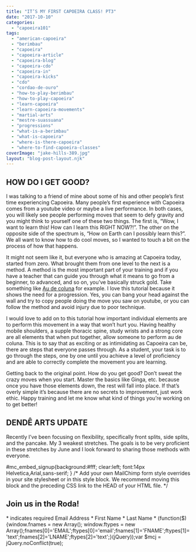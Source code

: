 ```yaml
---
title: "IT’S MY FIRST CAPOEIRA CLASS! PT3"
date: "2017-10-10"
categories: 
  - "capoeira101"
tags: 
  - "american-capoeira"
  - "berimbau"
  - "capoeira"
  - "capoeira-article"
  - "capoeira-blog"
  - "capoeira-cdo"
  - "capoeira-in"
  - "capoeira-kicks"
  - "cdo"
  - "cordao-de-ouro"
  - "how-to-play-berimbau"
  - "how-to-play-capoeira"
  - "learn-capoeira"
  - "learn-capoeira-movements"
  - "martial-arts"
  - "mestre-suassuana"
  - "progressions"
  - "what-is-a-berimbau"
  - "what-is-capoeira"
  - "where-is-there-capoeira"
  - "where-to-find-capoeira-classes"
coverImage: "jake-hills-389.jpg"
layout: "blog-post-layout.njk"
---
```


## HOW DO I GET GOOD?

I was talking to a friend of mine about some of his and other people’s first time experiencing Capoeira. Many people’s first experience with Capoeira comes from a youtube video or maybe a live performance. In both cases, you will likely see people performing moves that seem to defy gravity and you might think to yourself one of these two things. The first is, “Wow, I want to learn this! How can I learn this RIGHT NOW?!”. The other on the opposite side of the spectrum is, “How on Earth can I possibly learn this?”. We all want to know how to do cool moves, so I wanted to touch a bit on the process of how that happens.

It might not seem like it, but everyone who is amazing at Capoeira today, started from zero. What brought them from one level to the next is a method. A method is the most important part of your training and if you have a teacher that can guide you through what it means to go from a beginner, to advanced, and so on, you’ve basically struck gold. Take something like [Au de coluna](https://www.youtube.com/watch?v=uQjXUGLpmmo) for example. I love this tutorial because it shows the need for a progression. Yes, you can bang your head against the wall and try to copy people doing the move you saw on youtube, or you can follow the method and avoid injury due to poor technique.

I would love to add on to this tutorial how important individual elements are to perform this movement in a way that won’t hurt you. Having healthy mobile shoulders, a supple thoracic spine, study wrists and a strong core are all elements that when put together, allow someone to perform au de coluna. This is to say that as exciting or as intimidating as Capoeira can be, there are steps that everyone passes through. As a student, your task is to go through the steps, one by one until you achieve a level of proficiency and are able to correctly complete the movement you are learning.

Getting back to the original point. How do you get good? Don’t sweat the crazy moves when you start. Master the basics like Ginga, etc. because once you have those elements down, the rest will fall into place. If that’s overly simple it’s because there are no secrets to improvement, just work ethic. Happy training and let me know what kind of things you’re working on to get better!

## DENDÊ ARTS UPDATE

Recently I’ve been focusing on flexibility, specifically front splits, side splits, and the pancake. My 3 weakest stretches. The goals is to be very proficient in these stretches by June and I look forward to sharing those methods with everyone.

#mc\_embed\_signup{background:#fff; clear:left; font:14px Helvetica,Arial,sans-serif; } /\* Add your own MailChimp form style overrides in your site stylesheet or in this style block. We recommend moving this block and the preceding CSS link to the HEAD of your HTML file. \*/

## Join us in the Roda!

\* indicates required Email Address \* First Name \* Last Name \* (function($) {window.fnames = new Array(); window.ftypes = new Array();fnames\[0\]='EMAIL';ftypes\[0\]='email';fnames\[1\]='FNAME';ftypes\[1\]='text';fnames\[2\]='LNAME';ftypes\[2\]='text';}(jQuery));var $mcj = jQuery.noConflict(true);

